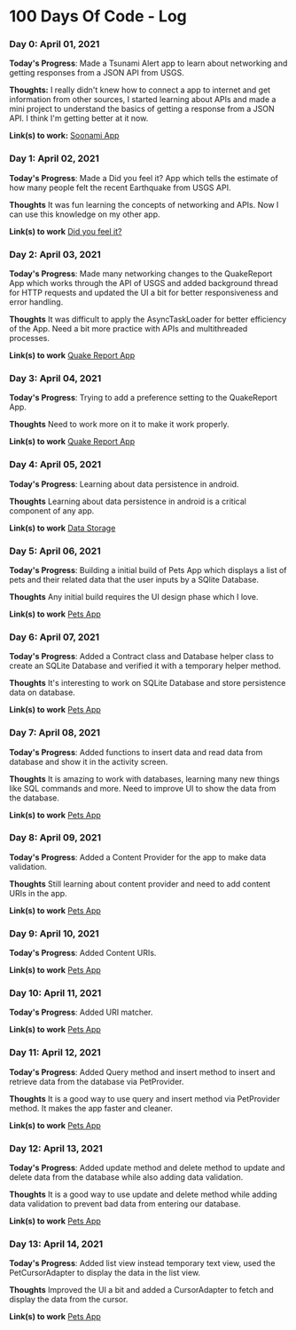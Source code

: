 # 100 Days Of Code - Log

### Day 0: April 01, 2021

**Today's Progress**: Made a Tsunami Alert app to learn about networking and getting responses from a JSON API from USGS.

**Thoughts:** I really didn't knew how to connect a app to internet and get information from other sources, I started learning about APIs and made a mini project to understand the basics of getting a response from a JSON API. I think I'm getting better at it now.

**Link(s) to work:** [Soonami App](https://github.com/blaze1402/Soonami)

### Day 1: April 02, 2021

**Today's Progress**: Made a Did you feel it? App which tells the estimate of how many people felt the recent Earthquake from USGS API.

**Thoughts** It was fun learning the concepts of networking and APIs. Now I can use this knowledge on my other app.

**Link(s) to work** [Did you feel it?](https://github.com/blaze1402/DidYouFeelIt)

### Day 2: April 03, 2021

**Today's Progress**: Made many networking changes to the QuakeReport App which works through the API of USGS and added background thread for HTTP requests and updated the UI a bit for better responsiveness and error handling. 

**Thoughts** It was difficult to apply the AsyncTaskLoader for better efficiency of the App. Need a bit more practice with APIs and multithreaded processes.

**Link(s) to work** [Quake Report App](https://github.com/blaze1402/QuakeReport)

### Day 3: April 04, 2021

**Today's Progress**: Trying to add a preference setting to the QuakeReport App. 

**Thoughts** Need to work more on it to make it work properly.

**Link(s) to work** [Quake Report App](https://github.com/blaze1402/QuakeReport)

### Day 4: April 05, 2021

**Today's Progress**: Learning about data persistence in android.

**Thoughts** Learning about data persistence in android is a critical component of any app.

**Link(s) to work** [Data Storage](https://www.udacity.com/course/android-basics-data-storage--ud845)

### Day 5: April 06, 2021

**Today's Progress**: Building a initial build of Pets App which displays a list of pets and their related data that the user inputs by a SQlite Database. 

**Thoughts** Any initial build requires the UI design phase which I love. 

**Link(s) to work** [Pets App](https://github.com/blaze1402/Pets)

### Day 6: April 07, 2021

**Today's Progress**: Added a Contract class and Database helper class to create an SQLite Database and verified it with a temporary helper method. 

**Thoughts**  It's interesting to work on SQLite Database and store persistence data on database.

**Link(s) to work** [Pets App](https://github.com/blaze1402/Pets)

### Day 7: April 08, 2021

**Today's Progress**: Added functions to insert data and read data from database and show it in the activity screen. 

**Thoughts**  It is amazing to work with databases, learning many new things like SQL commands and more. Need to improve UI to show the data from the database. 

**Link(s) to work** [Pets App](https://github.com/blaze1402/Pets)

### Day 8: April 09, 2021

**Today's Progress**: Added a Content Provider for the app to make data validation.

**Thoughts**  Still learning about content provider and need to add content URIs in the app. 

**Link(s) to work** [Pets App](https://github.com/blaze1402/Pets)

### Day 9: April 10, 2021

**Today's Progress**: Added Content URIs.

**Link(s) to work** [Pets App](https://github.com/blaze1402/Pets)

### Day 10: April 11, 2021

**Today's Progress**: Added URI matcher.

**Link(s) to work** [Pets App](https://github.com/blaze1402/Pets)

### Day 11: April 12, 2021

**Today's Progress**: Added Query method and insert method to insert and retrieve data from the database via PetProvider.

**Thoughts**  It is a good way to use query and insert method via PetProvider method. It makes the app faster and cleaner.

**Link(s) to work** [Pets App](https://github.com/blaze1402/Pets)

### Day 12: April 13, 2021

**Today's Progress**: Added update method and delete method to update and delete data from the database while also adding data validation.

**Thoughts**  It is a good way to use update and delete method while adding data validation to prevent bad data from entering our database.

**Link(s) to work** [Pets App](https://github.com/blaze1402/Pets)

### Day 13: April 14, 2021

**Today's Progress**: Added list view instead temporary text view, used the PetCursorAdapter to display the data in the list view.

**Thoughts**  Improved the UI a bit and added a CursorAdapter to fetch and display the data from the cursor.

**Link(s) to work** [Pets App](https://github.com/blaze1402/Pets)
